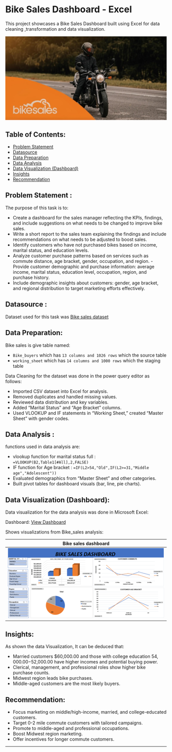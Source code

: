 # Bike Sales Dashboard - Excel
This project showcases a Bike Sales Dashboard built using Excel for data cleaning ,transformation and data visualization.

![Bike_Sales - Excel](https://github.com/joydaniel-123/Bike_sales_dashboard-Excel/blob/main/Asset/WhatsApp%20Image%20bike.jpg?raw=true)

## Table of Contents:

- [Problem Statement](https://github.com/joydaniel-123/Bike_sales_dashboard-Excel/blob/main/README.md#problem-statement-)
- [Datasource](https://github.com/joydaniel-123/Bike_sales_dashboard-Excel/blob/main/README.md#datasource-)
- [Data Preparation](https://github.com/joydaniel-123/Bike_sales_dashboard-Excel/blob/main/README.md#data-preparation)
- [Data Analysis](https://github.com/joydaniel-123/Bike_sales_dashboard-Excel/blob/main/README.md#data-analysis-)
- [Data Visualization (Dashboard)](https://github.com/joydaniel-123/Bike_sales_dashboard-Excel/blob/main/README.md#data-visualization-dashboard)
- [Insights](https://github.com/joydaniel-123/Bike_sales_dashboard-Excel/blob/main/README.md#insights)
- [Recommendation](https://github.com/joydaniel-123/Bike_sales_dashboard-Excel/blob/main/README.md#recommendation)

## Problem Statement :

The purpose of this task is to:

- Create a dashboard for the sales manager reflecting the KPIs, findings, and include suggestions on what needs to be changed to improve bike sales.
- Write a short report to the sales team explaining the findings and include recommendations on what needs to be adjusted to boost sales.
- Identify customers who have not purchased bikes based on income, marital status, and education levels.
- Analyze customer purchase patterns based on services such as commute distance, age bracket, gender, occupation, and region.                                               - Provide customer demographic and purchase information: average income, marital status, education level, occupation, region, and purchase history.
- Include demographic insights about customers: gender, age bracket, and regional distribution to target marketing efforts effectively.

## Datasource :

Dataset used for this task was [Bike sales dataset](https://github.com/joydaniel-123/Bike_sales_dashboard-Excel/blob/7f7fa81b20af8ab224fff78705947e0cdb81478d/Bike%20sales%20dashboard.xlsx)

## Data Preparation:

Bike sales  is give table named:

- `Bike_buyers` which has `13 columns and 1026 rows` which the source table
- `working_sheet` which has `14 columns and 1000 rows` which the staging table

Data Cleaning for the dataset was done in the power query editor as follows:

- Imported CSV dataset into Excel for analysis.
- Removed duplicates and handled missing values.
- Reviewed data distribution and key variables.
- Added “Marital Status” and “Age Bracket” columns.
- Used VLOOKUP and IF statements in “Working Sheet,” created “Master Sheet” with gender codes.

## Data Analysis :
functions used in data analysis are:

- vlookup function for marital status full : `=VLOOKUP(B2,Table1[#All],2,FALSE)`
- IF function for Age bracket  : `=IF(L2>54,"Old",IF(L2>=31,"Middle age","Adolescent"))`
- Evaluated demographics from “Master Sheet” and other categories.
- Built pivot tables for dashboard visuals (bar, line, pie charts).

## Data Visualization (Dashboard):

Data visualization for the data analysis  was done in Microsoft Excel:

Dashboard: [View Dashboard](https://github.com/joydaniel-123/Bike_sales_dashboard-Excel/blob/08b6a3ad52eb521b2a6d7bd780fec82258bd3d02/Bike%20sales%20dashboard.xlsx)

Shows visualizations from Bike_sales analysis:

| Bike sales dashboard |
| ----------- |
|![Bike sales ](https://github.com/joydaniel-123/Bike_sales_dashboard-Excel/blob/main/Asset/screnshoot%20dash.PNG?raw=true)|


## Insights:

As shown the data Visualization, It can be deduced that:

- Married customers $60,000.00 and those with college education $54,000.00-$52,000.00 have higher incomes and potential buying power.
- Clerical, management, and professional roles show higher bike purchase counts.
- Midwest region leads bike purchases.
- Middle-aged customers are the most likely buyers.

## Recommendation:

- Focus marketing on middle/high-income, married, and college-educated customers.
- Target 0-2 mile commute customers with tailored campaigns.
- Promote to middle-aged and professional occupations.
- Boost Midwest region marketing.
- Offer incentives for longer commute customers.

---












